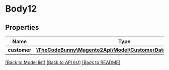 # Body12

## Properties
Name | Type | Description | Notes
------------ | ------------- | ------------- | -------------
**customer** | [**\TheCodeBunny\Magento2Api\Model\CustomerDataCustomerInterface**](CustomerDataCustomerInterface.md) |  | 

[[Back to Model list]](../README.md#documentation-for-models) [[Back to API list]](../README.md#documentation-for-api-endpoints) [[Back to README]](../README.md)


